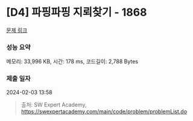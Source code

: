# [D4] 파핑파핑 지뢰찾기 - 1868 

[문제 링크](https://swexpertacademy.com/main/code/problem/problemDetail.do?contestProbId=AV5LwsHaD1MDFAXc) 

### 성능 요약

메모리: 33,996 KB, 시간: 178 ms, 코드길이: 2,788 Bytes

### 제출 일자

2024-02-03 13:58



> 출처: SW Expert Academy, https://swexpertacademy.com/main/code/problem/problemList.do